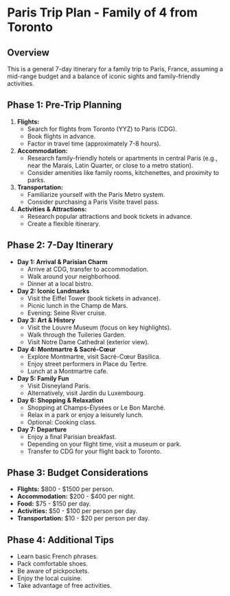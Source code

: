 # Paris Trip Plan - Family of 4 from Toronto

## Overview

This is a general 7-day itinerary for a family trip to Paris, France, assuming a mid-range budget and a balance of iconic sights and family-friendly activities.

## Phase 1: Pre-Trip Planning

1.  **Flights:**
    *   Search for flights from Toronto (YYZ) to Paris (CDG).
    *   Book flights in advance.
    *   Factor in travel time (approximately 7-8 hours).
2.  **Accommodation:**
    *   Research family-friendly hotels or apartments in central Paris (e.g., near the Marais, Latin Quarter, or close to a metro station).
    *   Consider amenities like family rooms, kitchenettes, and proximity to parks.
3.  **Transportation:**
    *   Familiarize yourself with the Paris Metro system.
    *   Consider purchasing a Paris Visite travel pass.
4.  **Activities & Attractions:**
    *   Research popular attractions and book tickets in advance.
    *   Create a flexible itinerary.

## Phase 2: 7-Day Itinerary

*   **Day 1: Arrival & Parisian Charm**
    *   Arrive at CDG, transfer to accommodation.
    *   Walk around your neighborhood.
    *   Dinner at a local bistro.
*   **Day 2: Iconic Landmarks**
    *   Visit the Eiffel Tower (book tickets in advance).
    *   Picnic lunch in the Champ de Mars.
    *   Evening: Seine River cruise.
*   **Day 3: Art & History**
    *   Visit the Louvre Museum (focus on key highlights).
    *   Walk through the Tuileries Garden.
    *   Visit Notre Dame Cathedral (exterior view).
*   **Day 4: Montmartre & Sacré-Cœur**
    *   Explore Montmartre, visit Sacré-Cœur Basilica.
    *   Enjoy street performers in Place du Tertre.
    *   Lunch at a Montmartre cafe.
*   **Day 5: Family Fun**
    *   Visit Disneyland Paris.
    *   Alternatively, visit Jardin du Luxembourg.
*   **Day 6: Shopping & Relaxation**
    *   Shopping at Champs-Élysées or Le Bon Marché.
    *   Relax in a park or enjoy a leisurely lunch.
    *   Optional: Cooking class.
*   **Day 7: Departure**
    *   Enjoy a final Parisian breakfast.
    *   Depending on your flight time, visit a museum or park.
    *   Transfer to CDG for your flight back to Toronto.

## Phase 3: Budget Considerations

*   **Flights:** \$800 - \$1500 per person.
*   **Accommodation:** \$200 - \$400 per night.
*   **Food:** \$75 - \$150 per day.
*   **Activities:** \$50 - \$100 per person per day.
*   **Transportation:** \$10 - \$20 per person per day.

## Phase 4: Additional Tips

*   Learn basic French phrases.
*   Pack comfortable shoes.
*   Be aware of pickpockets.
*   Enjoy the local cuisine.
*   Take advantage of free activities.
